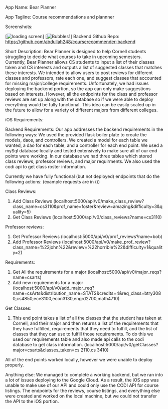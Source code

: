 App Name: Bear Planner

App Tagline: Course recommendations and plannner 

Screenshots:

[![loading screen](https://i.imgur.com/YRb51LL.png)]
[![Bubbles1](https://i.imgur.com/lXtSzt7.png)]
Backend Github Repo: https://github.com/abdullah248/courserecommender-backend

Short Description: Bear Planner is designed to help Cornell students struggling to decide what courses to take in upcoming semesters. Currently, Bear Planner allows CS students to input a list of their classes taken and CS interests and outputs a list of suggested classes that matches these interests. We intended to allow users to post reviews for different classes and professors, rate each one, and suggest classes that accounted for missing major/college requirements. Unfortunately, we had issues deploying the backend portion, so the app can only make suggestions based on interests. However, all the endpoints for the class and professor reviews are set up along with the database so if we were able to deploy everything would be fully functional. This idea can be easily scaled up in the future to allow for a variety of different majors from different colleges.

iOS Requirements:


Backend Requirements: 
Our app addresses the backend requirements in the following ways: We used the provided flask boiler plate
to create the models, daos, and controllers. We created a model for each table we wanted, a dao for each table, and a controller for each end point. We used a mySql database locally and tested extensively to make sure all of our end points were working. In our database we had three tables which stored class reviews, professor reviews, and major requirments. We also used the codi api to get class roster information.

Currently we have fully functional (but not deployed) endpoints that do the following actions: (example requests are in ())

Class Reviews:
1. Add Class Reviews (localhost:5000/api/v0/make_class_review?class_name=cs3110&prof_name=foster&review=amazing&difficulty=3&quality=5)
2. Get Class Reviews (localhost:5000/api/v0/class_reviews?name=cs3110)

Professor reviews:
1. Get Professor Reviews (localhost:5000/api/v0/prof_reviews?name=bob)
2. Add Professor Reviews (localhost:5000/api/v0/make_prof_review?class_name=%22john%22&review=%22horrible%22&difficulty=1&quality=2)

Requirements:
1. Get All the requirements for a major (localhost:5000/api/v0/major_reqs?name=csarts)
2. Add new requirements for a major (localhost:5000/api/v0/add_major_req?name=csArts&distribution_name=STATS&credits=4&req_class=btry3080,cs4850,ece3100,econ3130,engrd2700,math4710)


Get Classes:
1. This end point takes a list of all the classes that the student has taken at Cornell, and their major and then returns a list of the requirements that they have fulfilled, requirements that they need to fulfill, and the list of classes that they can use to fulfill those requirements. To do this we used our requirements table and also made api calls to the codi database to get class information.  (localhost:5000/api/v0/getClasses?major=csarts&classes_taken=cs 2110,cs 3410)

All of the end points worked locally, however we were unable to deploy properly.


Anything else: We managed to complete a working backend, but we ran into a lot of issues deploying to the Google Cloud. As a result, the iOS app was unable to make use of our API and could only use the CODI API for course listings. The endpoints for the reviews, course listings, and everything else were created and worked on the local machine, but we could not transfer the API to the iOS portion. 


